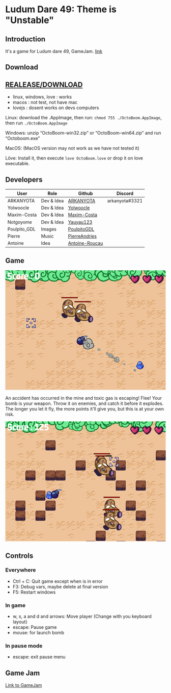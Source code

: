 # Ludum Dare 49: Theme is "Unstable"

## Introduction
It's a game for Ludum dare 49, GameJam. [link](https://ldjam.com/events/ludum-dare/49/octoboom)

## Download

[REALEASE/DOWNLOAD](https://github.com/ARKANYOTA/ludumdare49/releases/tag/Download)
---

- linux, windows, love : works
- macos : not test, not have mac
- lovejs : dosent works on devs computers

Linux: download the .AppImage, then run: `chmod 755 ./OctoBoom.AppImage`, then run `./OctoBoom.AppImage`

Windows: unzip “OctoBoom-win32.zip” or “OctoBoom-win64.zip” and run “Octoboom.exe”

MacOS: (MacOS version may not work as we have not tested it)

Löve: Install it, then execute `love OctoBoom.love` or drop it on love executable.

## Developers

| User | Role | Github | Discord |
|------|------|--------|---------|
| ARKANYOTA | Dev & Idea | [ARKANYOTA](https://github.com/ARKANYOTA) | arkanyota#3321 |
| Yolwoocle | Dev & Idea | [Yolwoocle](https://github.com/Yolwoocle) | |
| Maxim-Costa | Dev & Idea | [Maxim-Costa](https://github.com/Maxim-Costa) | |
| Notgoyome | Dev & Idea | [Yauyau123](https://github.com/Yauyau123) | |
| Poulpito\_GDL | Images | [PoulpitoGDL](https://github.com/PoulipitoGDL) | |
| Pierre | Music | [PierreAndries](https://github.com/PIerreAndries) | |
| Antoine | Idea | [Antoine-Roucau](https://github.com/Antoine-Roucau) | |

## Game
![Screenshot_2](assets/Screenshot_2.png)

An accident has occurred in the mine and toxic gas is escaping! Flee! Your bomb is your weapon. Throw it on enemies, and catch it before it explodes. The longer you let it fly, the more points it’ll give you, but this is at your own risk.

![Screenshot_1](assets/Screenshot_1.png)

## Controls

### Everywhere
- Ctrl + C: Quit game except when is in error
- F3: Debug vars, maybe delete at final version
- F5: Restart windows

### In game
- w, s, a and d and arrows: Move player (Change with you keyboard layout)
- escape: Pause game
- mouse: for launch bomb

### In pause mode
- escape: exit pause menu

## Game Jam

[Link to GameJam](https://ldjam.com/events/ludum-dare/49)

